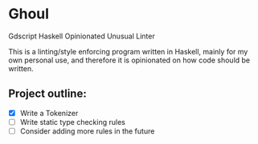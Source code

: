 # Ghoul

Gdscript Haskell Opinionated Unusual Linter

This is a linting/style enforcing program written in Haskell, mainly for my own personal use, and therefore it is opinionated on how code should be written.

## Project outline:

- [x] Write a Tokenizer
- [ ] Write static type checking rules
- [ ] Consider adding more rules in the future